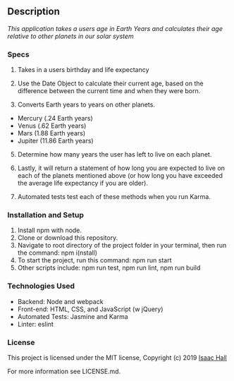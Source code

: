 ## Description

_This application takes a users age in Earth Years and calculates their age relative to other planets in our solar system_

### Specs

1. Takes in a users birthday and life expectancy 

2. Use the Date Object to calculate their current age, based on the difference between the current time and when they were born.

3. Converts Earth years to years on other planets.
* Mercury (.24 Earth years)
* Venus (.62 Earth years)
* Mars (1.88 Earth years)
* Jupiter (11.86 Earth years)

5. Determine how many years the user has left to live on each planet.

6. Lastly, it will return a statement of how long you are expected to live on each of the planets mentioned above (or how long you have exceeded the average life expectancy if you are older).

7. Automated tests test each of these methods when you run Karma.

### Installation and Setup

1. Install npm with node.
2. Clone or download this repository.
3. Navigate to root directory of the project folder in your terminal, then run the command: npm i(nstall)
4. To start the project, run this command: npm run start
5. Other scripts include: npm run test, npm run lint, npm run build

### Technologies Used

* Backend: Node and webpack
* Front-end: HTML, CSS, and JavaScript (w jQuery)
* Automated Tests: Jasmine and Karma
* Linter: eslint

### License
This project is licensed under the MIT license, Copyright (c) 2019 [Isaac Hall](/LICENSE.md)

For more information see LICENSE.md.
